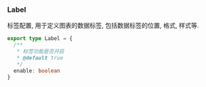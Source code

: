 ### Label
标签配置, 用于定义图表的数据标签, 包括数据标签的位置, 格式, 样式等.
```typescript
export type Label = {
  /**
   * 标签功能是否开启
   * @default true
   */
  enable: boolean
}
```
